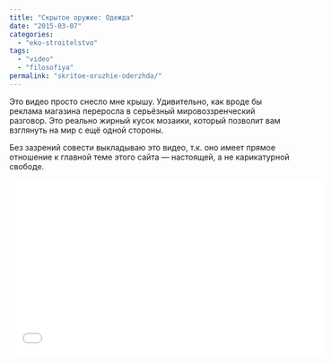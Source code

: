 ```yaml
---
title: "Скрытое оружие: Одежда"
date: "2015-03-07"
categories: 
  - "eko-stroitelstvo"
tags: 
  - "video"
  - "filosofiya"
permalink: "skritoe-oruzhie-oderzhda/"
---
```


Это видео просто снесло мне крышу. Удивительно, как вроде бы реклама магазина переросла в серьёзный мировоззренческий разговор. Это реально жирный кусок мозаики, который позволит вам взглянуть на мир с ещё одной стороны.

Без зазрений совести выкладываю это видео, т.к. оно имеет прямое отношение к главной теме этого сайта — настоящей, а не карикатурной свободе.

<iframe src="//www.youtube.com/embed/GAoqFi1mTD0" width="560" height="315" frameborder="0" allowfullscreen="allowfullscreen"></iframe>

